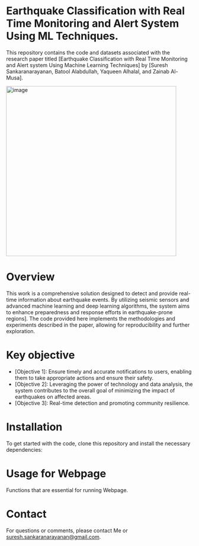 # Earthquake Classification with Real Time Monitoring and Alert System Using ML Techniques.
This repository contains the code and datasets associated with the research paper titled [Earthquake Classification with Real Time Monitoring and Alert system Using Machine Learning Techniques]  by [Suresh Sankaranarayanan, Batool Alabdullah, Yaqueen Alhalal, and Zainab Al-Musa].

<img width="459" alt="image" src="https://github.com/user-attachments/assets/6f29abae-c2ea-4cfc-a338-02420e63623b"> 


# Overview
This work is a comprehensive solution designed to detect and provide real-time information about earthquake events. By utilizing seismic sensors and advanced machine learning and deep learning algorithms, the system aims to enhance preparedness and response efforts in earthquake-prone regions]. The code provided here implements the methodologies and experiments described in the paper, allowing for reproducibility and further exploration.

# Key objective
- [Objective 1]: Ensure timely and accurate notifications to users, enabling them to take appropriate actions and ensure their safety. 
- [Objective 2]: Leveraging the power of technology and data analysis, the system contributes to the overall goal of minimizing the impact of earthquakes on affected areas.
- [Objective 3]: Real-time detection and promoting community resilience.

# Installation
To get started with the code, clone this repository and install the necessary dependencies:


# Usage for Webpage
Functions that are essential for running Webpage.


# Contact
For questions or comments, please contact Me or suresh.sankaranarayanan@gmail.com.
